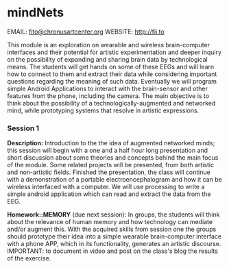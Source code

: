 # mindNets

EMAIL: fito@chronusartcenter.org
WEBSITE: http://fii.to

This module is an exploration on wearable and wireless brain-computer interfaces and their potential for artistic experimentation and deeper inquiry on the possibility of expanding and sharing brain data by technological means. The students will get hands on some of these EEGs and will learn how to connect to them and extract their data while considering important questions regarding the meaning of such data. Eventually we will program simple Android Applications to interact with the brain-sensor and other features from the phone, including the camera. The main objective is to think about the possibility of a technologically-augmented and networked mind, while prototyping systems that resolve in artistic expressions.

### Session 1

__Description:__ Introduction to the the idea of augmented networked minds; this session will begin with a one and a half hour long presentation and short discussion about some theories and concepts behind the main focus of the module. Some related projects will be presented, from both artistic and non-artistic fields. Finished the presentation, the class will continue with a demonstration of a portable electroencephalogram and how it can be wireless interfaced with a computer. We will use processing to write a simple android application which can read and extract the data from the EEG.

__Homework::MEMORY__ (due next session): In groups, the students will think about the 	relevance of human memory and how technology can mediate and/or augment this. With the acquired skills from session one the groups should prototype their idea into a simple 	wearable brain-computer interface with a phone APP, which in its functionality, generates an artistic discourse. IMPORTANT: to document in video and post on the class's blog the results of 	the exercise. 